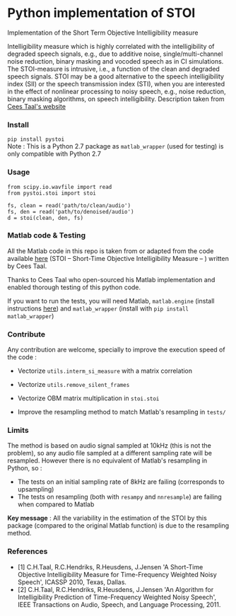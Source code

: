 # Python implementation of STOI

Implementation of the Short Term Objective Intelligibility measure

Intelligibility measure which is highly correlated with the intelligibility of degraded speech signals, e.g., due to additive noise, single/multi-channel noise reduction, binary masking and vocoded speech as in CI simulations. The STOI-measure is intrusive, i.e., a function of the clean and degraded speech signals. STOI may be a good alternative to the speech intelligibility index (SII) or the speech transmission index (STI), when you are interested in the effect of nonlinear processing to noisy speech, e.g., noise reduction, binary masking algorithms, on speech intelligibility.
Description taken from [Cees Taal's website](http://www.ceestaal.nl/code/)


### Install

`pip install pystoi`   
Note : This is a Python 2.7 package as `matlab_wrapper` (used for testing) is only compatible with Python 2.7


### Usage
```
from scipy.io.wavfile import read
from pystoi.stoi import stoi

fs, clean = read('path/to/clean/audio')
fs, den = read('path/to/denoised/audio')
d = stoi(clean, den, fs)
```

### Matlab code & Testing

All the Matlab code in this repo is taken from or adapted from the code available [here](http://www.ceestaal.nl/code/) (STOI – Short-Time Objective Intelligibility Measure – ) written by Cees Taal.

Thanks to Cees Taal who open-sourced his Matlab implementation and enabled thorough testing of this python code.

If you want to run the tests, you will need Matlab, `matlab.engine` (install instructions [here](https://fr.mathworks.com/help/matlab/matlab_external/install-the-matlab-engine-for-python.html)) and `matlab_wrapper` (install with `pip install matlab_wrapper`)

### Contribute

Any contribution are welcome, specially to improve the execution speed of the code :
* Vectorize `utils.interm_si_measure` with a matrix correlation
* Vectorize `utils.remove_silent_frames`
* Vectorize OBM matrix multiplication in `stoi.stoi`

* Improve the resampling method to match Matlab's resampling in `tests/`

### Limits

The method is based on audio signal sampled at 10kHz (this is not the problem), so any audio file sampled at a different sampling rate will be resampled. However there is no equivalent of Matlab's resampling in Python, so :

* The tests on an initial sampling rate of 8kHz are failing (corresponds to upsampling)
* The tests on resampling (both with `resampy` and `nnresample`) are failing when compared to Matlab

**Key message** : All the variability in the estimation of the STOI by this package (compared to the original Matlab function) is due to the resampling method.

### References
* [1] C.H.Taal, R.C.Hendriks, R.Heusdens, J.Jensen 'A Short-Time
  Objective Intelligibility Measure for Time-Frequency Weighted Noisy Speech', ICASSP 2010, Texas, Dallas.
* [2] C.H.Taal, R.C.Hendriks, R.Heusdens, J.Jensen 'An Algorithm for
  Intelligibility Prediction of Time-Frequency Weighted Noisy Speech', IEEE Transactions on Audio, Speech, and Language Processing, 2011.
